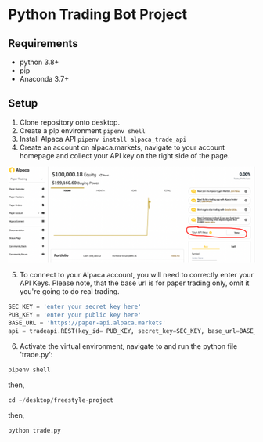 # Python Trading Bot Project

## Requirements
+ python 3.8+
+ pip 
+ Anaconda 3.7+

## Setup

1. Clone repository onto desktop.
2. Create a pip environment ```pipenv shell```
3. Install Alpaca API ```pipenv install alpaca_trade_api```
4. Create an account on alpaca.markets, navigate to your account homepage and collect your API key on the right side of the page. 

![image](https://raw.githubusercontent.com/lk2344/freestyle-project/main/img.png)

5. To connect to your Alpaca account, you will need to correctly enter your API Keys. Please note, that the base url is for paper trading only, omit it you're going to do real trading.

```python
SEC_KEY = 'enter your secret key here' 
PUB_KEY = 'enter your public key here'
BASE_URL = 'https://paper-api.alpaca.markets' 
api = tradeapi.REST(key_id= PUB_KEY, secret_key=SEC_KEY, base_url=BASE_URL) 

```

6. Activate the virtual environment, navigate to and run the python file 'trade.py':
```python
pipenv shell
```
then,
```python
cd ~/desktop/freestyle-project
```
then,
```python
python trade.py
```